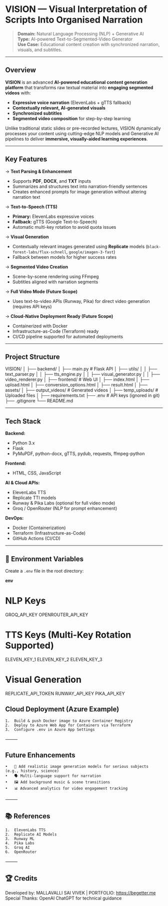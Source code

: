 #  VISION — Visual Interpretation of Scripts Into Organised Narration

> **Domain:** Natural Language Processing (NLP) + Generative AI  
> **Type:** AI-powered Text-to-Segmented-Video Generator  
> **Use Case:** Educational content creation with synchronized narration, visuals, and subtitles.

---

##  Overview

**VISION** is an advanced **AI-powered educational content generation platform** that transforms raw textual material into **engaging segmented videos** with:

- **Expressive voice narration** (ElevenLabs + gTTS fallback)
- **Contextually relevant, AI-generated visuals**
- **Synchronized subtitles**
- **Segmented video composition** for step-by-step learning

Unlike traditional static slides or pre-recorded lectures, VISION dynamically processes your content using cutting-edge NLP models and Generative AI pipelines to deliver **immersive, visually-aided learning experiences**.

---

##  Key Features

-> **Text Parsing & Enhancement**  
- Supports **PDF**, **DOCX**, and **TXT** inputs  
- Summarizes and structures text into narration-friendly sentences  
- Creates enhanced prompts for image generation without altering narration text  

-> **Text-to-Speech (TTS)**  
- **Primary:** ElevenLabs expressive voices  
- **Fallback:** gTTS (Google Text-to-Speech)  
- Automatic multi-key rotation to avoid quota issues  

-> **Visual Generation**  
- Contextually relevant images generated using **Replicate** models (`black-forest-labs/flux-schnell`, `google/imagen-3-fast`)  
- Fallback between models for higher success rates  

-> **Segmented Video Creation**  
- Scene-by-scene rendering using FFmpeg  
- Subtitles aligned with narration segments  

-> **Full Video Mode (Future Scope)**  
- Uses text-to-video APIs (Runway, Pika) for direct video generation (requires API keys)  

-> **Cloud-Native Deployment Ready (Future Scope)**  
- Containerized with Docker  
- Infrastructure-as-Code (Terraform) ready  
- CI/CD pipeline supported for automated deployments  

---

##  Project Structure

VISION/
│
├── backend/
│   ├── main.py                # Flask API
│   ├── utils/
│   │   ├── text_parser.py
│   │   ├── tts_engine.py
│   │   ├── visual_generator.py
│   │   ├── video_renderer.py
│
├── frontend/                  # Web UI
│   ├── index.html
│   ├── upload.html
│   ├── conversion_options.html
│   ├── result.html
│
├── assets/
│   ├── output_videos/         # Generated videos
│
├── temp_uploads/              # Uploaded files
│
├── requirements.txt
├── .env                       # API keys (ignored in git)
├── .gitignore
└── README.md

---

##  Tech Stack

**Backend:**  
- Python 3.x  
- Flask  
- PyMuPDF, python-docx, gTTS, pydub, requests, ffmpeg-python  

**Frontend:**  
- HTML, CSS, JavaScript  

**AI & Cloud APIs:**  
- ElevenLabs TTS  
- Replicate TTI models  
- Runway & Pika Labs (optional for full video mode)  
- Groq / OpenRouter (NLP for prompt enhancement)

**DevOps:**  
- Docker (Containerization)  
- Terraform (Infrastructure-as-Code)  
- GitHub Actions (CI/CD)

---

## 🔑 Environment Variables

Create a `.env` file in the root directory:

**env**
# NLP Keys
GROQ_API_KEY
OPENROUTER_API_KEY

# TTS Keys (Multi-Key Rotation Supported)
ELEVEN_KEY_1
ELEVEN_KEY_2
ELEVEN_KEY_3

# Visual Generation
REPLICATE_API_TOKEN
RUNWAY_API_KEY
PIKA_API_KEY 

##  Cloud Deployment (Azure Example)
	1.	Build & push Docker image to Azure Container Registry
	2.	Deploy to Azure Web App for Containers via Terraform
	3.	Configure .env in Azure App Settings

⸻

##  Future Enhancements
	•	🎥 Add realistic image generation models for serious subjects (e.g., history, science)
	•	🗣️ Multi-language support for narration
	•	🖼️ Add background music & scene transitions
	•	📊 Advanced analytics for video engagement tracking

⸻

## 📚 References
	1.	ElevenLabs TTS
	2.	Replicate AI Models
	3.	Runway ML
	4.	Pika Labs
	5.	Groq AI
	6.	OpenRouter

⸻

## 🏆 Credits

Developed by: MALLAVALLI SAI VIVEK | PORTFOLIO: https://begetter.me
Special Thanks: OpenAI ChatGPT for technical guidance
